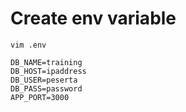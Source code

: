 # Create env variable

```
vim .env
```

```
DB_NAME=training
DB_HOST=ipaddress
DB_USER=peserta
DB_PASS=password
APP_PORT=3000
```
